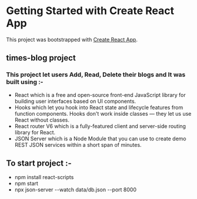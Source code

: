 # Getting Started with Create React App

This project was bootstrapped with [Create React App](https://github.com/facebook/create-react-app).

## times-blog project

### This project let users Add, Read, Delete their blogs and It was built using  :-

- React which is a free and open-source front-end JavaScript library for building user interfaces based on UI components.
- Hooks which let you hook into React state and lifecycle features from function components. Hooks don't work inside classes — they let us use React without classes.
- React router V6 which is a fully-featured client and server-side routing library for React.
- JSON Server which is a Node Module that you can use to create demo REST JSON services within a short span of minutes.

## To start project :-

 - npm install react-scripts
 - npm start
 - npx json-server --watch data/db.json --port 8000
